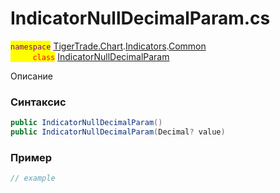 
# IndicatorNullDecimalParam.cs
<mark style="color:purple;">`namespace`</mark> [TigerTrade.Chart](../../../../../TigerTrade.Chart.md).[Indicators](../../../../../TigerTrade.Chart/Indicators.md).[Common](../../../../../TigerTrade.Chart/Indicators/Common.md)  
<mark style="color:red;">&nbsp;&nbsp;&nbsp;&nbsp;&nbsp;&nbsp;&nbsp;&nbsp;&nbsp;`class`</mark> [IndicatorNullDecimalParam](../../IndicatorNullDecimalParam.cs.md)

Описание

### Синтаксис
```csharp
public IndicatorNullDecimalParam()
public IndicatorNullDecimalParam(Decimal? value)
```


### Пример  
```csharp
// example
```
                    
                    